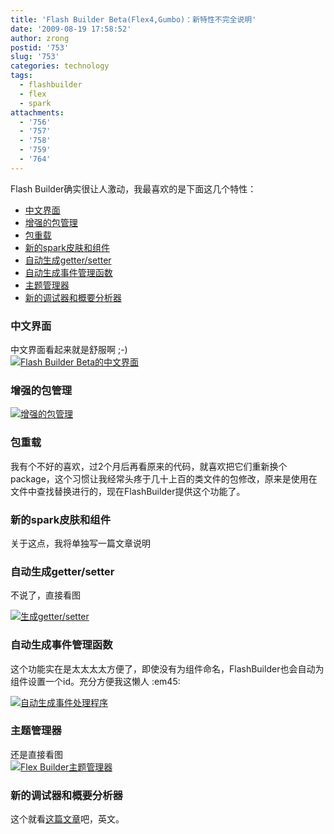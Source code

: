 ```yaml
---
title: 'Flash Builder Beta(Flex4,Gumbo)：新特性不完全说明'
date: '2009-08-19 17:58:52'
author: zrong
postid: '753'
slug: '753'
categories: technology
tags:
  - flashbuilder
  - flex
  - spark
attachments:
  - '756'
  - '757'
  - '758'
  - '759'
  - '764'
---
```


Flash Builder确实很让人激动，我最喜欢的是下面这几个特性：

-   [中文界面](#ui)
-   [增强的包管理](#package)
-   [包重载](#reload)
-   [新的spark皮肤和组件](#spark)
-   [自动生成getter/setter](#setget)
-   [自动生成事件管理函数](#handler)
-   [主题管理器](#themes)
-   [新的调试器和概要分析器](#debug)

<!--more-->  
<a name="ui"></a>  

### 中文界面

中文界面看起来就是舒服啊 ;-)  
[![Flash Builder
Beta的中文界面](/uploads/2009/08/flex4_ui.png "flex4_ui")](/uploads/2009/08/flex4_ui.png)

<a name="package"></a>  

### 增强的包管理

[![增强的包管理](/uploads/2009/08/flex4_package.png "增强的包管理")](/uploads/2009/08/flex4_package.png)

<a name="reload"></a>  

### 包重载

我有个不好的喜欢，过2个月后再看原来的代码，就喜欢把它们重新换个package，这个习惯让我经常头疼于几十上百的类文件的包修改，原来是使用在文件中查找替换进行的，现在FlashBuilder提供这个功能了。

<a name="spark"></a>  

### 新的spark皮肤和组件

关于这点，我将单独写一篇文章说明

<a name="getset"></a>  

### 自动生成getter/setter

不说了，直接看图  

[![生成getter/setter](/uploads/2009/08/flex4_getset.png "生成getter/setter")](/uploads/2009/08/flex4_getset.png)

<a name="handler"></a>  

### 自动生成事件管理函数

这个功能实在是太太太太方便了，即使没有为组件命名，FlashBuilder也会自动为组件设置一个id。充分方便我这懒人
:em45:  

[![自动生成事件处理程序](/uploads/2009/08/flex4_handler.png "自动生成事件处理程序")](/uploads/2009/08/flex4_handler.png)

<a name="themes"></a>  

### 主题管理器

还是直接看图  
[![Flex Builder主题管理器](/uploads/2009/08/flex4_themes.png "Flex Builder主题管理器")](/uploads/2009/08/flex4_themes.png)

<a name="debug"></a>  

### 新的调试器和概要分析器

这个就看[这篇文章](http://www.adobe.com/devnet/flex/articles/flashbuilder4_debugging_profiling.html)吧，英文。


